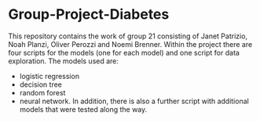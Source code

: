 # Group-Project-Diabetes
This repository contains the work of group 21 consisting of Janet Patrizio, Noah Planzi, Oliver Perozzi and Noemi Brenner. Within the project there are four scripts for the models (one for each model) and one script for data exploration. The models used are:
- logistic regression
- decision tree
- random forest
- neural network.
In addition, there is also a further script with additional models that were tested along the way.
